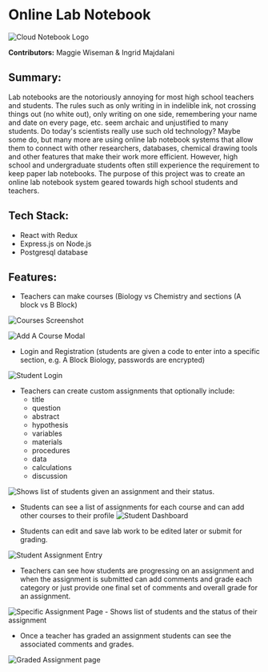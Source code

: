 # Online Lab Notebook
![Cloud Notebook Logo](https://raw.githubusercontent.com/maggiewiseman/labnotebook/master/public/images/Cloud_book_logo.png)

**Contributors:** Maggie Wiseman & Ingrid Majdalani

## Summary:
Lab notebooks are the notoriously annoying for most high school teachers and students.  The rules such as only writing in in indelible ink, not crossing things out (no white out), only writing on one side, remembering your name and date on every page, etc. seem archaic and unjustified to many students.  Do today's scientists really use such old technology? Maybe some do, but many more are using online lab notebook systems that allow them to connect with other researchers, databases, chemical drawing tools and other features that make their work more efficient. However, high school and undergraduate students often still experience the requirement to keep paper lab notebooks. The purpose of this project was to create an online lab notebook system geared towards high school students and teachers.

## Tech Stack:
* React with Redux
* Express.js on Node.js
* Postgresql database

## Features:
* Teachers can make courses (Biology vs Chemistry and sections (A block vs B Block)

![Courses Screenshot](https://raw.githubusercontent.com/maggiewiseman/labnotebook/master/assets/screenshots/AddACourseOpen.png)

![Add A Course Modal](https://raw.githubusercontent.com/maggiewiseman/labnotebook/master/assets/screenshots/AddACourseModal.png)

* Login and Registration (students are given a code to enter into a specific section, e.g. A Block Biology, passwords are encrypted)

![Student Login](https://raw.githubusercontent.com/maggiewiseman/labnotebook/master/assets/screenshots/StudentLogin.png)


* Teachers can create custom assignments that optionally include:
    * title
    * question
    * abstract
    * hypothesis
    * variables
    * materials
    * procedures
    * data
    * calculations
    * discussion

![Shows list of students given an assignment and their status.](https://raw.githubusercontent.com/maggiewiseman/labnotebook/master/assets/screenshots/Assignmentspage.png)

* Students can see a list of assignments for each course and can add other courses to their profile
![Student Dashboard](https://raw.githubusercontent.com/maggiewiseman/labnotebook/master/assets/screenshots/StudentDash.png)

* Students can edit and save lab work to be edited later or submit for grading.

![Student Assignment Entry](https://raw.githubusercontent.com/maggiewiseman/labnotebook/master/assets/screenshots/StudentAssignment.png)

* Teachers can see how students are progressing on an assignment and when the assignment is submitted can add comments and grade each category or just provide one final set of comments and overall grade for an assignment.

![Specific Assignment Page - Shows list of students and the status of their assignment](https://raw.githubusercontent.com/maggiewiseman/labnotebook/master/assets/screenshots/TeacherSpecificAssign.png)

* Once a teacher has graded an assignment students can see the associated comments and grades.

![Graded Assignment page](https://raw.githubusercontent.com/maggiewiseman/labnotebook/master/assets/screenshots/StudentGraded.png)
